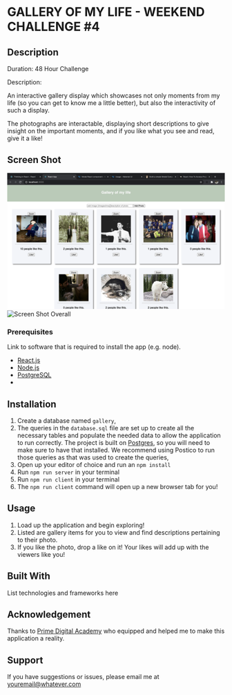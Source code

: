# GALLERY OF MY LIFE - WEEKEND CHALLENGE #4

## Description

Duration: 48 Hour Challenge

Description:

An interactive gallery display which showcases not only moments from my life (so you can get to know me a little better), but also the interactivity of such a display.

The photographs are interactable, displaying short descriptions to give insight on the important moments, and if you like what you see and read, give it a like!

<!-- To see the fully functional site, please visit: [DEPLOYED VERSION OF APP](www.heroku.com) -->

## Screen Shot

![Screen Shot Overall](public/images/GalleryScreenShot1.png)
![Screen Shot Overall](public/images/GalleryScreenShot2.png)

### Prerequisites

Link to software that is required to install the app (e.g. node).

- [React.js](https://reactjs.org)
- [Node.js](https://nodejs.org/en/)
- [PostgreSQL](https://www.postgresql.org)
-

## Installation

1. Create a database named `gallery`,
2. The queries in the `database.sql` file are set up to create all the necessary tables and populate the needed data to allow the application to run correctly. The project is built on [Postgres](https://www.postgresql.org/download/), so you will need to make sure to have that installed. We recommend using Postico to run those queries as that was used to create the queries,
3. Open up your editor of choice and run an `npm install`
4. Run `npm run server` in your terminal
5. Run `npm run client` in your terminal
6. The `npm run client` command will open up a new browser tab for you!

## Usage

1. Load up the application and begin exploring!
2. Listed are gallery items for you to view and find descriptions pertaining to their photo.
3. If you like the photo, drop a like on it! Your likes will add up with the viewers like you!

## Built With

List technologies and frameworks here

## Acknowledgement

Thanks to [Prime Digital Academy](www.primeacademy.io) who equipped and helped me to make this application a reality.

## Support

If you have suggestions or issues, please email me at [youremail@whatever.com](www.google.com)
